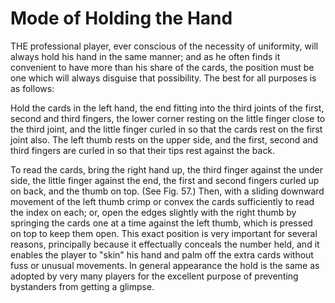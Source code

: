# Mode of Holding the Hand

THE professional player, ever conscious of the necessity of uniformity, will always hold his hand in the same manner; and as he often finds it convenient to have more than his share of the cards, the position must be one which will always disguise that possibility. The best for all purposes is as follows:

Hold the cards in the left hand, the end fitting into the third joints of the first, second and third fingers, the lower corner resting on the little finger close to the third joint, and the little finger curled in so that the cards rest on the first joint also. The left thumb rests on the upper side, and the first, second and third fingers are curled in so that their tips rest against the back.

To read the cards, bring the right hand up, the third finger against the under side, the little finger against the end, the first and second fingers curled up on back, and the thumb on top. (See Fig. 57.) Then, with a sliding downward movement of the left thumb crimp or convex the cards sufficiently to read the index on each; or, open the edges slightly with the right thumb by springing the cards one at a time against the left thumb, which is pressed on top to keep them open. This exact position is very important for several reasons, principally because it effectually conceals the number held, and it enables the player to "skin" his hand and palm off the extra cards without fuss or unusual movements. In general appearance the hold is the same as adopted by very many players for the excellent purpose of preventing bystanders from getting a glimpse.
